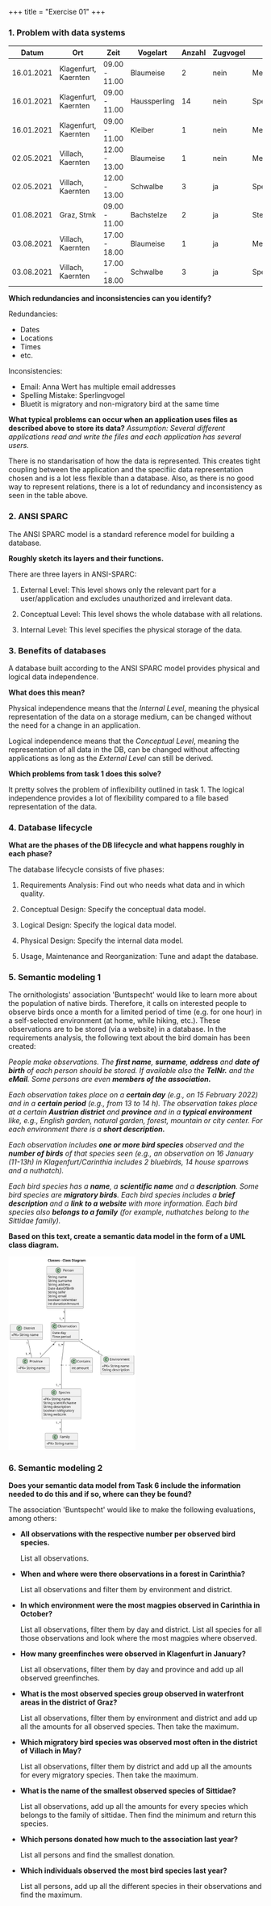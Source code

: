 +++
title = "Exercise 01"
+++

### 1. Problem with data systems

| Datum      | Ort                  | Zeit          | Vogelart     | Anzahl | Zugvogel | Familie        | Beobacher*in | Email         |
|------------|----------------------|---------------|--------------|--------|----------|----------------|--------------|---------------|
| 16.01.2021 | Klagenfurt, Kaernten | 09.00 - 11.00 | Blaumeise    | 2      | nein     | Meisen         | Anna Wert    | a.w@gmail.com |
| 16.01.2021 | Klagenfurt, Kaernten | 09.00 - 11.00 | Haussperling | 14     | nein     | Sperlingvogel  | Anna Wert    | a.w@gmail.com |
| 16.01.2021 | Klagenfurt, Kaernten | 09.00 - 11.00 | Kleiber      | 1      | nein     | Meisen         | Anna Wert    | a.w@gmx.at    |
| 02.05.2021 | Villach, Kaernten    | 12.00 - 13.00 | Blaumeise    | 1      | nein     | Meisen         | Jan Vogel    | j.v@gmail.com |
| 02.05.2021 | Villach, Kaernten    | 12.00 - 13.00 | Schwalbe     | 3      | ja       | Sperlingsvogel | Jan Vogel    | j.v@gmail.com |
| 01.08.2021 | Graz, Stmk           | 09.00 - 11.00 | Bachstelze   | 2      | ja       | Stelze         | Lea Berg     | l.b@gmail.com |
| 03.08.2021 | Villach, Kaernten    | 17.00 - 18.00 | Blaumeise    | 1      | ja       | Meisen         | Jan Vogel    | a.w@gmx.at    |
| 03.08.2021 | Villach, Kaernten    | 17.00 - 18.00 | Schwalbe     | 3      | ja       | Sperlingsvogel | Jan Vogel    | a.w@gmx.at    |


**Which redundancies and inconsistencies can you identify?**

Redundancies:

- Dates
- Locations
- Times
- etc.

Inconsistencies:

- Email: Anna Wert has multiple email addresses
- Spelling Mistake: Sperlingvogel
- Bluetit is migratory and non-migratory bird at the same time

**What typical problems can occur when an application uses 
files as described above to store its data?** 
*Assumption: Several different applications read and write the files 
and each application has several users.*

There is no standarisation of how the data is represented. This creates tight 
coupling between the application and the specifiic data representation chosen
and is a lot less flexible than a database. Also, as there is no good way to 
represent relations, there is a lot of redundancy and inconsistency as seen
in the table above.

### 2. ANSI SPARC

The ANSI SPARC model is a standard reference model for building a database. 

**Roughly sketch its layers and their functions.**

There are three layers in ANSI-SPARC:

1. External Level:
This level shows only the relevant part for a user/application and 
excludes unauthorized and irrelevant data.

2. Conceptual Level:
This level shows the whole database with all relations.

3. Internal Level:
This level specifies the physical storage of the data.

### 3. Benefits of databases

A database built according to the ANSI SPARC model provides physical and logical 
data independence. 

**What does this mean?**

Physical independence means that the *Internal Level*, meaning the physical
representation of the data on a storage medium, can be changed without the need
for a change in an application.

Logical independence means that the *Conceptual Level*, meaning the
representation of all data in the DB, can be changed without affecting
applications as long as the *External Level* can still be derived. 


**Which problems from task 1 does this solve?**

It pretty solves the problem of inflexibility outlined in task 1. The logical 
independence provides a lot of flexibility compared to a file based
representation of the data.

### 4. Database lifecycle

**What are the phases of the DB lifecycle and what happens roughly in each 
phase?**

The database lifecycle consists of five phases:

1. Requirements Analysis:
Find out who needs what data and in which quality.

2. Conceptual Design:
Specify the conceptual data model.

3. Logical Design:
Specify the logical data model.

4. Physical Design:
Specify the internal data model.

5. Usage, Maintenance and Reorganization:
Tune and adapt the database.

### 5. Semantic modeling 1

The ornithologists' association 'Buntspecht' would like to learn more about the
population of native birds. Therefore, it calls on interested people to observe
birds once a month for a limited period of time (e.g. for one hour) in a 
self-selected environment (at home, while hiking, etc.). These observations are
to be stored (via a website) in a database. In the requirements analysis, the
following text about the bird domain has been created: 

*People make observations. The **first name**, **surname**, **address** and
**date of birth** of each person should be stored. If available also the 
**TelNr.** and the **eMail**. Some persons are even **members of the 
association.***

*Each observation takes place on a **certain day** (e.g., on 15 February 2022) 
and in a **certain period** (e.g., from 13 to 14 h). The observation takes
place at a certain **Austrian district** and **province** and in a **typical
environment** like, e.g., English garden, natural garden, forest, mountain or
city center. For each environment there is a **short description.***

*Each observation includes **one or more bird species** observed and the 
**number of birds** of that species seen (e.g., an observation on 16 January 
(11-13h) in Klagenfurt/Carinthia includes 2 bluebirds, 14 house sparrows and a
nuthatch).*

*Each bird species has a **name**, a **scientific name** and a **description**.
Some bird species are **migratory birds**. Each bird species includes a **brief
description** and a **link to a website** with more information. Each bird 
species also **belongs to a family** (for example, nuthatches belong to the
Sittidae family).*

**Based on this text, create a semantic data model in the form of a UML class
diagram.**

<img src="/databases/exercise01/uml.svg" alt="" width="50%">

### 6. Semantic modeling 2

**Does your semantic data model from Task 6 include the information needed to do
this and if so, where can they be found?**

The association 'Buntspecht' would like to make the following evaluations, 
among others:

- **All observations with the respective number per observed bird species.**

    List all observations.

- **When and where were there observations in a forest in Carinthia?**

    List all observations and filter them by environment and district.

- **In which environment were the most magpies observed in Carinthia in October?**

    List all observations, filter them by day and district. List all species for
    all those observations and look where the most magpies where observed.

- **How many greenfinches were observed in Klagenfurt in January?**

    List all observations, filter them by day and province and add up all observed
    greenfinches.

- **What is the most observed species group observed in waterfront areas in the
district of Graz?**

    List all observations, filter them by environment and district and add up all
    the amounts for all observed species. Then take the maximum.

- **Which migratory bird species was observed most often in the district of
Villach in May?**

    List all observations, filter them by district and add up all the amounts for 
    every migratory species. Then take the maximum.

- **What is the name of the smallest observed species of Sittidae?**

    List all observations, add up all the amounts for every species which belongs 
    to the family of sittidae. Then find the minimum and return this species.

- **Which persons donated how much to the association last year?**

    List all persons and find the smallest donation.

- **Which individuals observed the most bird species last year?**

    List all persons, add up all the different species in their observations and 
    find the maximum.
